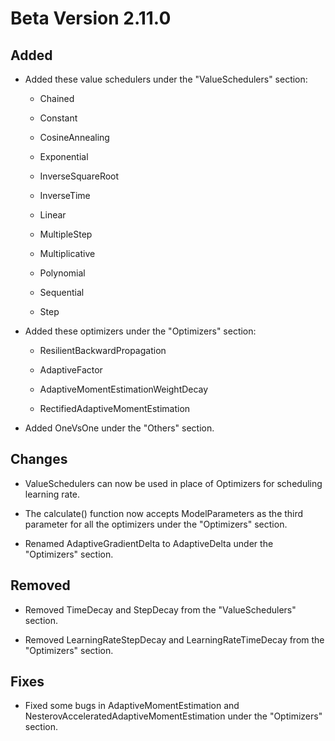 # Beta Version 2.11.0

## Added

* Added these value schedulers under the "ValueSchedulers" section:

	* Chained
	
	* Constant
	
	* CosineAnnealing
	
	* Exponential
	
	* InverseSquareRoot
	
	* InverseTime
	
	* Linear
	
	* MultipleStep
	
	* Multiplicative
	
	* Polynomial
	
	* Sequential

	* Step

* Added these optimizers under the "Optimizers" section:

	* ResilientBackwardPropagation

 	* AdaptiveFactor

	* AdaptiveMomentEstimationWeightDecay

 	* RectifiedAdaptiveMomentEstimation 

* Added OneVsOne under the "Others" section.

## Changes

* ValueSchedulers can now be used in place of Optimizers for scheduling learning rate.

* The calculate() function now accepts ModelParameters as the third parameter for all the optimizers under the "Optimizers" section.

* Renamed AdaptiveGradientDelta to AdaptiveDelta under the "Optimizers" section. 

## Removed

* Removed TimeDecay and StepDecay from the "ValueSchedulers" section.

* Removed LearningRateStepDecay and LearningRateTimeDecay from the "Optimizers" section.

## Fixes

* Fixed some bugs in AdaptiveMomentEstimation and NesterovAcceleratedAdaptiveMomentEstimation under the "Optimizers" section.
